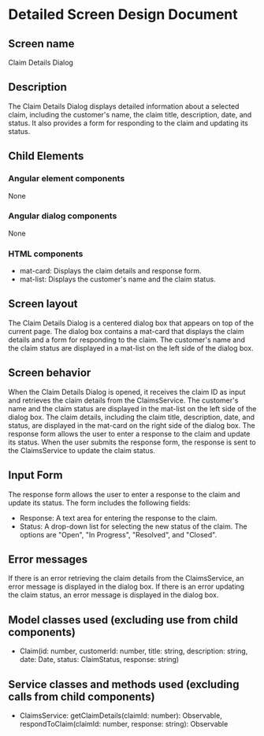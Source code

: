 # Detailed Screen Design Document
## Screen name
Claim Details Dialog
## Description
The Claim Details Dialog displays detailed information about a selected claim, including the customer's name, the claim title, description, date, and status. It also provides a form for responding to the claim and updating its status.
## Child Elements
### Angular element components
None
### Angular dialog components
None
### HTML components
- mat-card: Displays the claim details and response form.
- mat-list: Displays the customer's name and the claim status.
## Screen layout
The Claim Details Dialog is a centered dialog box that appears on top of the current page. The dialog box contains a mat-card that displays the claim details and a form for responding to the claim. The customer's name and the claim status are displayed in a mat-list on the left side of the dialog box.
## Screen behavior
When the Claim Details Dialog is opened, it receives the claim ID as input and retrieves the claim details from the ClaimsService. The customer's name and the claim status are displayed in the mat-list on the left side of the dialog box. The claim details, including the claim title, description, date, and status, are displayed in the mat-card on the right side of the dialog box. The response form allows the user to enter a response to the claim and update its status. When the user submits the response form, the response is sent to the ClaimsService to update the claim status.
## Input Form
The response form allows the user to enter a response to the claim and update its status. The form includes the following fields:
- Response: A text area for entering the response to the claim.
- Status: A drop-down list for selecting the new status of the claim. The options are "Open", "In Progress", "Resolved", and "Closed".
## Error messages
If there is an error retrieving the claim details from the ClaimsService, an error message is displayed in the dialog box. If there is an error updating the claim status, an error message is displayed in the dialog box.
## Model classes used (excluding use from child components)
- Claim(id: number, customerId: number, title: string, description: string, date: Date, status: ClaimStatus, response: string)
## Service classes and methods used (excluding calls from child components)
- ClaimsService: getClaimDetails(claimId: number): Observable<Claim>, respondToClaim(claimId: number, response: string): Observable<Claim>